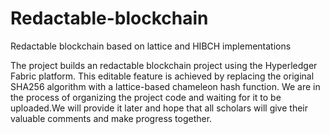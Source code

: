 # Redactable-blockchain
Redactable blockchain based on lattice and HIBCH implementations

The project builds an redactable blockchain project using the Hyperledger Fabric platform. This editable feature is achieved by replacing the original SHA256 algorithm with a lattice-based chameleon hash function.
We are in the process of organizing the project code and waiting for it to be uploaded.We will provide it later and hope that all scholars will give their valuable comments and make progress together.
